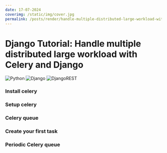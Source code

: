 ```yaml
---
date: 17-07-2024
coverimg: /static/img/cover.jpg
permalink: /posts/render/handle-multiple-distributed-large-workload-with-celery-and-django
---
```


# Django Tutorial: Handle multiple distributed large workload with Celery and Django

![Python](https://img.shields.io/badge/python-3670A0?style=for-the-badge&logo=python&logoColor=ffdd54)
![Django](https://img.shields.io/badge/django-%23092E20.svg?style=for-the-badge&logo=django&logoColor=white)
![DjangoREST](https://img.shields.io/badge/DJANGO-REST-ff1709?style=for-the-badge&logo=django&logoColor=white&color=ff1709&labelColor=gray)

### Install celery
### Setup celery
### Celery queue
### Create your first task
### Periodic Celery queue
